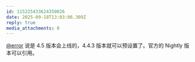 ```yaml
---
id: 115225433624350026
date: 2025-09-18T13:03:06.309Z
reply: true
media_attachments: 0
---
```


<p><span class="h-card" translate="no"><a href="https://m-i.im/@error" class="u-url mention" rel="nofollow noopener" target="_blank">@<span>error</span></a></span> 说是 4.5 版本会上线的，4.4.3 版本就可以预设置了。官方的 Nightly 版本可以引用。</p>
